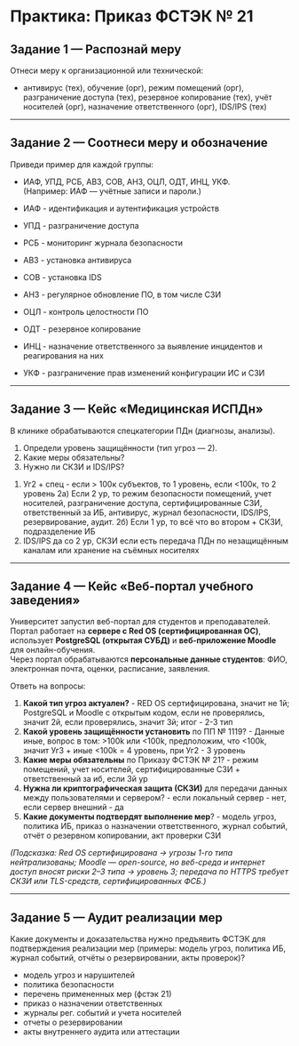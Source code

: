 # Практика: Приказ ФСТЭК № 21

## Задание 1 — Распознай меру
Отнеси меру к организационной или технической:
- антивирус (тех), обучение (орг), режим помещений (орг), разграничение доступа (тех), резервное копирование (тех), учёт носителей (орг), назначение ответственного (орг), IDS/IPS (тех)

---

## Задание 2 — Соотнеси меру и обозначение
Приведи пример для каждой группы:
- ИАФ, УПД, РСБ, АВЗ, СОВ, АНЗ, ОЦЛ, ОДТ, ИНЦ, УКФ.  
(Например: ИАФ — учётные записи и пароли.)

- ИАФ - идентификация и аутентификация устройств
- УПД - разграничение доступа
- РСБ - мониторинг журнала безопасности
- АВЗ - установка антивируса
- СОВ - установка IDS
- АНЗ - регулярное обновление ПО, в том числе СЗИ
- ОЦЛ - контроль целостности ПО
- ОДТ - резервное копирование
- ИНЦ - назначение ответственного за выявление инцидентов и реагирования на них
- УКФ - разграничение прав изменений конфигурации ИС и СЗИ

---

## Задание 3 — Кейс «Медицинская ИСПДн»
В клинике обрабатываются спецкатегории ПДн (диагнозы, анализы).  
1. Определи уровень защищённости (тип угроз — 2). 
2. Какие меры обязательны?  
3. Нужно ли СКЗИ и IDS/IPS?

1) Уг2 + спец - если > 100к субъектов, то 1 уровень, если <100к, то 2 уровень
2а) Если 2 ур, то режим безопасности помещений, учет носителей, разграничение доступа, сертифицированные СЗИ, ответственный за ИБ, антивирус, журнал безопасности, IDS/IPS, резервирование, аудит.
2б) Если 1 ур, то всё что во втором + СКЗИ, подразделение ИБ
3) IDS/IPS да со 2 ур, СКЗИ если есть передача ПДн по незащищённым каналам или хранение на съёмных носителях
---

## Задание 4 — Кейс «Веб-портал учебного заведения»

Университет запустил веб-портал для студентов и преподавателей.  
Портал работает на **сервере с Red OS (сертифицированная ОС)**,  
использует **PostgreSQL (открытая СУБД)** и **веб-приложение Moodle** для онлайн-обучения.  
Через портал обрабатываются **персональные данные студентов**: ФИО, электронная почта, оценки, расписание, заявления.

Ответь на вопросы:

1. **Какой тип угроз актуален?**  - RED OS сертифицирована, значит не 1й; PostgreSQL и Moodle с открытым кодом, если не проверялись, значит 2й, если проверялись, значит 3й; итог - 2-3 тип
2. **Какой уровень защищённости установить** по ПП № 1119? - Данные иные, вопрос в том: >100k или <100k, предположим, что <100k, значит Уг3 + иные <100k = 4 уровень, при Уг2 - 3 уровень
3. **Какие меры обязательны** по Приказу ФСТЭК № 21? - режим помещений, учет носителей, сертифицированные СЗИ + ответственный за иб, если 3й ур
4. **Нужна ли криптографическая защита (СКЗИ)** для передачи данных между пользователями и сервером? - если локальный сервер - нет, если сервер внешний - да
5. **Какие документы подтвердят выполнение мер**? - модель угроз, политика ИБ, приказ о назначении ответственного, журнал событий, отчёт о резервном копировании, акт проверки СЗИ

*(Подсказка: Red OS сертифицирована → угрозы 1-го типа нейтрализованы; Moodle — open-source, но веб-среда и интернет доступ вносят риски 2–3 типа → уровень 3; передача по HTTPS требует СКЗИ или TLS-средств, сертифицированных ФСБ.)*


---

## Задание 5 — Аудит реализации мер
Какие документы и доказательства нужно предъявить ФСТЭК для подтверждения реализации мер (примеры: модель угроз, политика ИБ, журнал событий, отчёты о резервировании, акты проверок)?
- модель угроз и нарушителей
- политика безопасности
- перечень примененных мер (фстэк 21)
- приказ о назначении ответственных
- журналы рег. событий и учета носителей
- отчеты о резервировании
- акты внутреннего аудита или аттестации